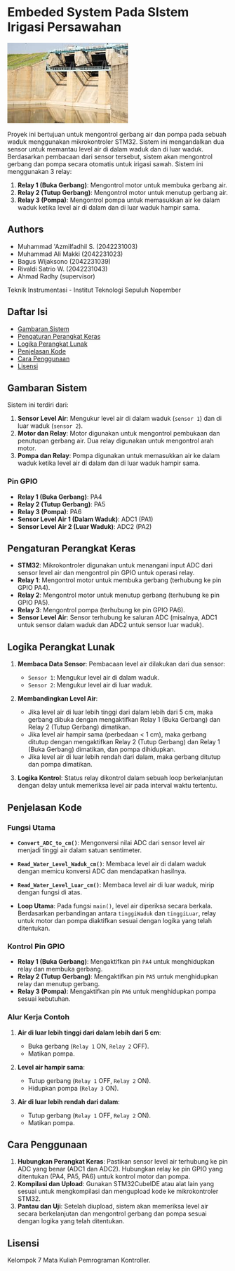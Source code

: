 # Embeded System Pada SIstem Irigasi Persawahan
![Alt text](https://github.com/Valzzsxs/ProyekCprogram/blob/main/waduk1.jpg)

Proyek ini bertujuan untuk mengontrol gerbang air dan pompa pada sebuah waduk menggunakan mikrokontroler STM32. Sistem ini mengandalkan dua sensor untuk memantau level air di dalam waduk dan di luar waduk. Berdasarkan pembacaan dari sensor tersebut, sistem akan mengontrol gerbang dan pompa secara otomatis untuk irigasi sawah. Sistem ini menggunakan 3 relay:
1. **Relay 1 (Buka Gerbang)**: Mengontrol motor untuk membuka gerbang air.
2. **Relay 2 (Tutup Gerbang)**: Mengontrol motor untuk menutup gerbang air.
3. **Relay 3 (Pompa)**: Mengontrol pompa untuk memasukkan air ke dalam waduk ketika level air di dalam dan di luar waduk hampir sama.

## Authors

- Muhammad 'Azmilfadhil S. (2042231003)
- Muhammad Ali Makki (2042231023)
- Bagus Wijaksono (2042231039)
- Rivaldi Satrio W. (2042231043)
- Ahmad Radhy (supervisor)

Teknik Instrumentasi - Institut Teknologi Sepuluh Nopember

## Daftar Isi
- [Gambaran Sistem](#gambaran-sistem)
- [Pengaturan Perangkat Keras](#pengaturan-perangkat-keras)
- [Logika Perangkat Lunak](#logika-perangkat-lunak)
- [Penjelasan Kode](#penjelasan-kode)
- [Cara Penggunaan](#cara-penggunaan)
- [Lisensi](#lisensi)

## Gambaran Sistem
Sistem ini terdiri dari:
1. **Sensor Level Air**: Mengukur level air di dalam waduk (`sensor 1`) dan di luar waduk (`sensor 2`).
2. **Motor dan Relay**: Motor digunakan untuk mengontrol pembukaan dan penutupan gerbang air. Dua relay digunakan untuk mengontrol arah motor.
3. **Pompa dan Relay**: Pompa digunakan untuk memasukkan air ke dalam waduk ketika level air di dalam dan di luar waduk hampir sama.

### Pin GPIO
- **Relay 1 (Buka Gerbang)**: PA4
- **Relay 2 (Tutup Gerbang)**: PA5
- **Relay 3 (Pompa)**: PA6
- **Sensor Level Air 1 (Dalam Waduk)**: ADC1 (PA1)
- **Sensor Level Air 2 (Luar Waduk)**: ADC2 (PA2)

## Pengaturan Perangkat Keras
- **STM32**: Mikrokontroler digunakan untuk menangani input ADC dari sensor level air dan mengontrol pin GPIO untuk operasi relay.
- **Relay 1**: Mengontrol motor untuk membuka gerbang (terhubung ke pin GPIO PA4).
- **Relay 2**: Mengontrol motor untuk menutup gerbang (terhubung ke pin GPIO PA5).
- **Relay 3**: Mengontrol pompa (terhubung ke pin GPIO PA6).
- **Sensor Level Air**: Sensor terhubung ke saluran ADC (misalnya, ADC1 untuk sensor dalam waduk dan ADC2 untuk sensor luar waduk).

## Logika Perangkat Lunak

1. **Membaca Data Sensor**: Pembacaan level air dilakukan dari dua sensor:
   - `Sensor 1`: Mengukur level air di dalam waduk.
   - `Sensor 2`: Mengukur level air di luar waduk.

2. **Membandingkan Level Air**:
   - Jika level air di luar lebih tinggi dari dalam lebih dari 5 cm, maka gerbang dibuka dengan mengaktifkan Relay 1 (Buka Gerbang) dan Relay 2 (Tutup Gerbang) dimatikan.
   - Jika level air hampir sama (perbedaan < 1 cm), maka gerbang ditutup dengan mengaktifkan Relay 2 (Tutup Gerbang) dan Relay 1 (Buka Gerbang) dimatikan, dan pompa dihidupkan.
   - Jika level air di luar lebih rendah dari dalam, maka gerbang ditutup dan pompa dimatikan.

3. **Logika Kontrol**: Status relay dikontrol dalam sebuah loop berkelanjutan dengan delay untuk memeriksa level air pada interval waktu tertentu.

## Penjelasan Kode

### Fungsi Utama

- **`Convert_ADC_to_cm()`**:
  Mengonversi nilai ADC dari sensor level air menjadi tinggi air dalam satuan sentimeter.

- **`Read_Water_Level_Waduk_cm()`**:
  Membaca level air di dalam waduk dengan memicu konversi ADC dan mendapatkan hasilnya.

- **`Read_Water_Level_Luar_cm()`**:
  Membaca level air di luar waduk, mirip dengan fungsi di atas.

- **Loop Utama**:
  Pada fungsi `main()`, level air diperiksa secara berkala. Berdasarkan perbandingan antara `tinggiWaduk` dan `tinggiLuar`, relay untuk motor dan pompa diaktifkan sesuai dengan logika yang telah ditentukan.

### Kontrol Pin GPIO

- **Relay 1 (Buka Gerbang)**: Mengaktifkan pin `PA4` untuk menghidupkan relay dan membuka gerbang.
- **Relay 2 (Tutup Gerbang)**: Mengaktifkan pin `PA5` untuk menghidupkan relay dan menutup gerbang.
- **Relay 3 (Pompa)**: Mengaktifkan pin `PA6` untuk menghidupkan pompa sesuai kebutuhan.

### Alur Kerja Contoh

1. **Air di luar lebih tinggi dari dalam lebih dari 5 cm**:
   - Buka gerbang (`Relay 1` ON, `Relay 2` OFF).
   - Matikan pompa.

2. **Level air hampir sama**:
   - Tutup gerbang (`Relay 1` OFF, `Relay 2` ON).
   - Hidupkan pompa (`Relay 3` ON).

3. **Air di luar lebih rendah dari dalam**:
   - Tutup gerbang (`Relay 1` OFF, `Relay 2` ON).
   - Matikan pompa.

## Cara Penggunaan

1. **Hubungkan Perangkat Keras**: Pastikan sensor level air terhubung ke pin ADC yang benar (ADC1 dan ADC2). Hubungkan relay ke pin GPIO yang ditentukan (PA4, PA5, PA6) untuk kontrol motor dan pompa.
2. **Kompilasi dan Upload**: Gunakan STM32CubeIDE atau alat lain yang sesuai untuk mengkompilasi dan mengupload kode ke mikrokontroler STM32.
3. **Pantau dan Uji**: Setelah diupload, sistem akan memeriksa level air secara berkelanjutan dan mengontrol gerbang dan pompa sesuai dengan logika yang telah ditentukan.

## Lisensi

Kelompok 7 Mata Kuliah Pemrograman Kontroller.
